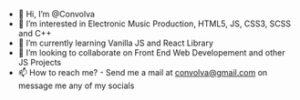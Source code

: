 - 👋 Hi, I’m @Convolva
- 👀 I’m interested in Electronic Music Production, HTML5, JS, CSS3, SCSS and C++
- 🌱 I’m currently learning Vanilla JS and React Library
- 💞️ I’m looking to collaborate on Front End Web Developement and other JS Projects
- 📫 How to reach me? - Send me a mail at convolva@gmail.com on message me any of my socials

<!---
Convolva/Convolva is a ✨ special ✨ repository because its `README.md` (this file) appears on your GitHub profile.
You can click the Preview link to take a look at your changes.
--->
